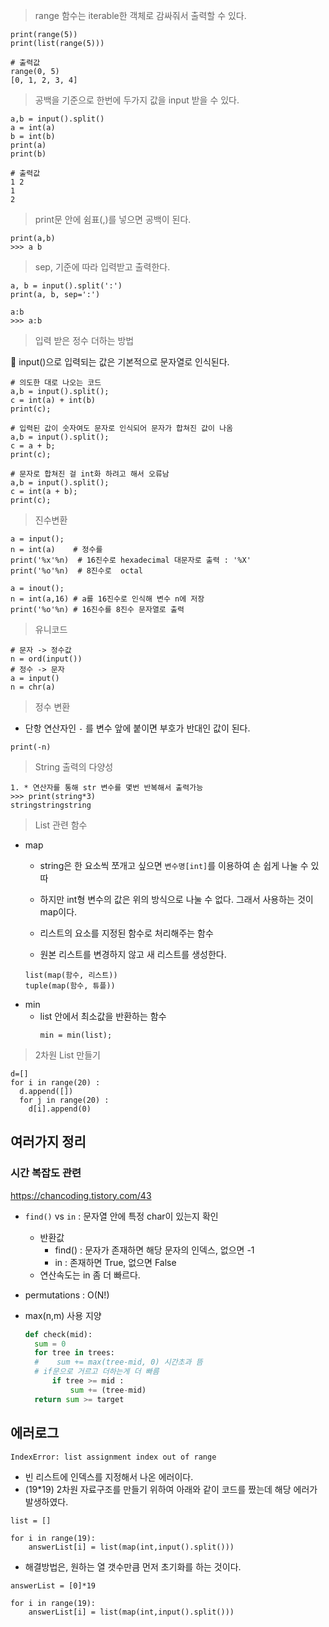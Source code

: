 > range 함수는 iterable한 객체로 감싸줘서 출력할 수 있다.

```
print(range(5)) 
print(list(range(5)))  

# 출력값
range(0, 5)
[0, 1, 2, 3, 4]
```


> 공백을 기준으로 한번에 두가지 값을 input 받을 수 있다.
``` 
a,b = input().split()
a = int(a)
b = int(b)
print(a)
print(b)

# 출력값
1 2
1
2
```

>print문 안에 쉼표(,)를 넣으면  공백이 된다.
```
print(a,b) 
>>> a b
```

>sep, 기준에 따라 입력받고 출력한다.
```
a, b = input().split(':')
print(a, b, sep=':')

a:b
>>> a:b
```

>입력 받은 정수 더하는 방법 

🔴 input()으로 입력되는 값은 기본적으로 문자열로 인식된다.
```
# 의도한 대로 나오는 코드 
a,b = input().split();
c = int(a) + int(b)
print(c);

# 입력된 값이 숫자여도 문자로 인식되어 문자가 합쳐진 값이 나옴
a,b = input().split();
c = a + b;
print(c);

# 문자로 합쳐진 걸 int화 하려고 해서 오류남 
a,b = input().split();
c = int(a + b);
print(c);
```

>진수변환
```
a = input();
n = int(a)    # 정수를 
print('%x'%n)  # 16진수로 hexadecimal 대문자로 출력 : '%X'
print('%o'%n)  # 8진수로  octal

a = inout();
n = int(a,16) # a를 16진수로 인식해 변수 n에 저장
print('%o'%n) # 16진수를 8진수 문자열로 출력 
```

>유니코드
```
# 문자 -> 정수값
n = ord(input())
# 정수 -> 문자
a = input()
n = chr(a) 
```

>정수 변환
- 단항 연산자인 `-` 를 변수 앞에 붙이면 부호가 반대인 값이 된다.
```
print(-n)
```

>String 출력의 다양성
```
1. * 연산자를 통해 str 변수를 몇번 반복해서 출력가능
>>> print(string*3) 
stringstringstring
```
>List 관련 함수

- map
  - string은 한 요소씩 쪼개고 싶으면 `변수명[int]`를 이용하여 손 쉽게 나눌 수 있따
  - 하지만 int형 변수의 값은 위의 방식으로 나눌 수 없다. 그래서 사용하는 것이 map이다.

  - 리스트의 요소를 지정된 함수로 처리해주는 함수
  - 원본 리스트를 변경하지 않고 새 리스트를 생성한다.
  ```
  list(map(함수, 리스트))
  tuple(map(함수, 튜플))
  ```
- min
  - list 안에서 최소값을 반환하는 함수  
    ```
    min = min(list);
    ```
    
>2차원 List 만들기
```
d=[]
for i in range(20) : 
  d.append([])
  for j in range(20) :  
    d[i].append(0)
``` 

## 여러가지 정리
### 시간 복잡도 관련
https://chancoding.tistory.com/43
- `find()` vs `in` : 문자열 안에 특정 char이 있는지 확인 
  - 반환값 
    - find() : 문자가 존재하면 해당 문자의 인덱스, 없으면 -1
    - in : 존재하면 True, 없으면 False
  - 연산속도는 in 좀 더 빠르다.

- permutations : O(N!)
- max(n,m) 사용 지양
  ```python
  def check(mid):
    sum = 0
    for tree in trees:
    #    sum += max(tree-mid, 0) 시간초과 뜸
    # if문으로 거르고 더하는게 더 빠름 
        if tree >= mid :
            sum += (tree-mid)
    return sum >= target
  ```

## 에러로그
```
IndexError: list assignment index out of range
```
- 빈 리스트에 인덱스를 지정해서 나온 에러이다. 
- (19*19) 2차원 자료구조를 만들기 위하여 아래와 같이 코드를 짰는데 해당 에러가 발생하였다.
```
list = []

for i in range(19):
    answerList[i] = list(map(int,input().split()))
```
- 해결방법은, 원하는 열 갯수만큼 먼저 초기화를 하는 것이다.
```
answerList = [0]*19

for i in range(19):
    answerList[i] = list(map(int,input().split()))
```
